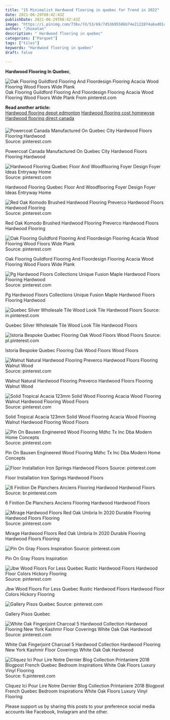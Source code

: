 ```yaml
---
title: "15 Minimalist Hardwood flooring in quebec for Trend in 2022"
date: 2021-06-29T08:42:43Z
publishDate: 2021-06-29T08:42:43Z
image: "https://i.pinimg.com/736x/7d/53/69/7d53695586b74e2122874a6ad014e7d8.jpg"
author: "Jhonatan"
description: " Hardwood flooring in quebec"
categories: ["Parquet"]
tags: ["tiles"]
keywords: "Hardwood flooring in quebec"
draft: false

---
```

<!-- Head tag Code -->
**Hardwood Flooring In Quebec**, 

![Oak Flooring Guildford Flooring And Floordesign Flooring Acacia Wood Flooring Wood Floors Wide Plank](https://i.pinimg.com/736x/a1/83/37/a1833724b54b08bdac4577c516d6653b.jpg "Oak Flooring Guildford Flooring And Floordesign Flooring Acacia Wood Flooring Wood Floors Wide Plank")
Oak Flooring Guildford Flooring And Floordesign Flooring Acacia Wood Flooring Wood Floors Wide Plank From pinterest.com

**Read another article:**  
[Hardwood flooring depot edmonton](/hardwood-flooring-depot-edmonton/)
[Hardwood flooring cost homewyse](/hardwood-flooring-cost-homewyse/)
[Hardwood flooring direct canada](/hardwood-flooring-direct-canada/)




### 

 


![Powercoat Canada Manufactured On Quebec City Hardwood Floors Flooring Hardwood](https://i.pinimg.com/originals/63/6c/3b/636c3b5b697df675feef36620a8c70dc.jpg "Powercoat Canada Manufactured On Quebec City Hardwood Floors Flooring Hardwood")
Source: pinterest.com

Powercoat Canada Manufactured On Quebec City Hardwood Floors Flooring Hardwood  

![Hardwood Flooring Quebec Floor And Woodflooring Foyer Design Foyer Ideas Entryway Home](https://i.pinimg.com/736x/b3/b1/0b/b3b10b7f311cfca27d36257dcb8a9173.jpg "Hardwood Flooring Quebec Floor And Woodflooring Foyer Design Foyer Ideas Entryway Home")
Source: pinterest.com

Hardwood Flooring Quebec Floor And Woodflooring Foyer Design Foyer Ideas Entryway Home  

![Red Oak Komodo Brushed Hardwood Flooring Preverco Hardwood Floors Hardwood Flooring](https://i.pinimg.com/originals/94/01/ea/9401ea2ed826f248471046cbf29a3bdd.jpg "Red Oak Komodo Brushed Hardwood Flooring Preverco Hardwood Floors Hardwood Flooring")
Source: pinterest.com

Red Oak Komodo Brushed Hardwood Flooring Preverco Hardwood Floors Hardwood Flooring  

![Oak Flooring Guildford Flooring And Floordesign Flooring Acacia Wood Flooring Wood Floors Wide Plank](https://i.pinimg.com/736x/a1/83/37/a1833724b54b08bdac4577c516d6653b.jpg "Oak Flooring Guildford Flooring And Floordesign Flooring Acacia Wood Flooring Wood Floors Wide Plank")
Source: pinterest.com

Oak Flooring Guildford Flooring And Floordesign Flooring Acacia Wood Flooring Wood Floors Wide Plank  

![Pg Hardwood Floors Collections Unique Fusion Maple Hardwood Floors Flooring Hardwood](https://i.pinimg.com/originals/1e/d7/38/1ed738c0be102bfb94427589b8a27b08.jpg "Pg Hardwood Floors Collections Unique Fusion Maple Hardwood Floors Flooring Hardwood")
Source: pinterest.com

Pg Hardwood Floors Collections Unique Fusion Maple Hardwood Floors Flooring Hardwood  

![Quebec Silver Wholesale Tile Wood Look Tile Hardwood Floors](https://i.pinimg.com/564x/7c/93/42/7c934216159fe48c6be2ba1d25954019.jpg "Quebec Silver Wholesale Tile Wood Look Tile Hardwood Floors")
Source: in.pinterest.com

Quebec Silver Wholesale Tile Wood Look Tile Hardwood Floors  

![Istoria Bespoke Quebec Flooring Oak Wood Floors Wood Floors](https://i.pinimg.com/originals/5f/11/28/5f112899682bb85ac93b94db2640e625.jpg "Istoria Bespoke Quebec Flooring Oak Wood Floors Wood Floors")
Source: pl.pinterest.com

Istoria Bespoke Quebec Flooring Oak Wood Floors Wood Floors  

![Walnut Natural Hardwood Flooring Preverco Hardwood Floors Flooring Walnut Wood](https://i.pinimg.com/originals/6c/5b/e2/6c5be29eaa4d0cb9d113db5b2747114b.jpg "Walnut Natural Hardwood Flooring Preverco Hardwood Floors Flooring Walnut Wood")
Source: pinterest.com

Walnut Natural Hardwood Flooring Preverco Hardwood Floors Flooring Walnut Wood  

![Solid Tropical Acacia 123mm Solid Wood Flooring Acacia Wood Flooring Walnut Hardwood Flooring Wood Floors](https://i.pinimg.com/736x/b9/f0/5f/b9f05fa9ddf2b52ed0e06da264a1ec59--acacia-wood-flooring-walnut-hardwood-flooring.jpg "Solid Tropical Acacia 123mm Solid Wood Flooring Acacia Wood Flooring Walnut Hardwood Flooring Wood Floors")
Source: pinterest.com

Solid Tropical Acacia 123mm Solid Wood Flooring Acacia Wood Flooring Walnut Hardwood Flooring Wood Floors  

![Pin On Bausen Engineered Wood Flooring Mdhc Tx Inc Dba Modern Home Concepts](https://i.pinimg.com/736x/03/46/21/0346218ef7f1fa100ffc101afed25c58.jpg "Pin On Bausen Engineered Wood Flooring Mdhc Tx Inc Dba Modern Home Concepts")
Source: pinterest.com

Pin On Bausen Engineered Wood Flooring Mdhc Tx Inc Dba Modern Home Concepts  

![Floor Installation Iron Springs Hardwood Floors](https://i.pinimg.com/736x/c4/a3/21/c4a321da0c048b6b57aed9c8a3214f0c.jpg "Floor Installation Iron Springs Hardwood Floors")
Source: pinterest.com

Floor Installation Iron Springs Hardwood Floors  

![6 Finition De Planchers Anciens Flooring Hardwood Hardwood Floors](https://i.pinimg.com/736x/68/0f/d7/680fd7e3e77c3baa705ffed8598ff6fc--sur.jpg "6 Finition De Planchers Anciens Flooring Hardwood Hardwood Floors")
Source: br.pinterest.com

6 Finition De Planchers Anciens Flooring Hardwood Hardwood Floors  

![Mirage Hardwood Floors Red Oak Umbria In 2020 Durable Flooring Hardwood Floors Flooring](https://i.pinimg.com/originals/6d/b7/0d/6db70d9764822fd4286cfd9262fafd13.jpg "Mirage Hardwood Floors Red Oak Umbria In 2020 Durable Flooring Hardwood Floors Flooring")
Source: pinterest.com

Mirage Hardwood Floors Red Oak Umbria In 2020 Durable Flooring Hardwood Floors Flooring  

![Pin On Gray Floors Inspiration](https://i.pinimg.com/originals/be/31/68/be316817aa93cf02e61ab370836d2925.jpg "Pin On Gray Floors Inspiration")
Source: pinterest.com

Pin On Gray Floors Inspiration  

![Jbw Wood Floors For Less Quebec Rustic Hardwood Floors Hardwood Floor Colors Hickory Flooring](https://i.pinimg.com/originals/20/e4/49/20e449e44703d2f0da49f2a35264f384.jpg "Jbw Wood Floors For Less Quebec Rustic Hardwood Floors Hardwood Floor Colors Hickory Flooring")
Source: pinterest.com

Jbw Wood Floors For Less Quebec Rustic Hardwood Floors Hardwood Floor Colors Hickory Flooring  

![Gallery Pisos Quebec](https://i.pinimg.com/originals/5d/22/a1/5d22a13ea5096a9b6589123918d5b272.jpg "Gallery Pisos Quebec")
Source: pinterest.com

Gallery Pisos Quebec  

![White Oak Fingerjoint Charcoal 5 Hardwood Collection Hardwood Flooring New York Kashmir Floor Coverings White Oak Oak Hardwood](https://i.pinimg.com/originals/d2/9a/93/d29a93f74d1da27fd1fb9b025b1a9e3d.jpg "White Oak Fingerjoint Charcoal 5 Hardwood Collection Hardwood Flooring New York Kashmir Floor Coverings White Oak Oak Hardwood")
Source: pinterest.com

White Oak Fingerjoint Charcoal 5 Hardwood Collection Hardwood Flooring New York Kashmir Floor Coverings White Oak Oak Hardwood  

![Cliquez Ici Pour Lire Notre Dernier Blog Collection Printaniere 2018 Blogpost French Quebec Bedroom Inspirations White Oak Floors Luxury Vinyl Flooring](https://i.pinimg.com/736x/7d/53/69/7d53695586b74e2122874a6ad014e7d8.jpg "Cliquez Ici Pour Lire Notre Dernier Blog Collection Printaniere 2018 Blogpost French Quebec Bedroom Inspirations White Oak Floors Luxury Vinyl Flooring")
Source: fi.pinterest.com

Cliquez Ici Pour Lire Notre Dernier Blog Collection Printaniere 2018 Blogpost French Quebec Bedroom Inspirations White Oak Floors Luxury Vinyl Flooring  

Please support us by sharing this posts to your preference social media accounts like Facebook, Instagram and the other.

